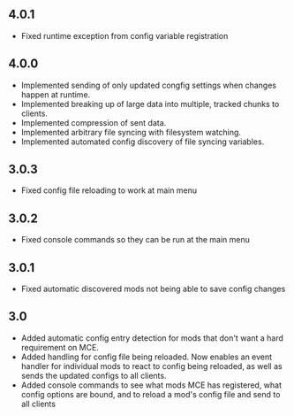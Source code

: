 ## 4.0.1
* Fixed runtime exception from config variable registration

## 4.0.0
* Implemented sending of only updated congfig settings when changes happen at runtime.
* Implemented breaking up of large data into multiple, tracked chunks to clients.
* Implemented compression of sent data.
* Implemented arbitrary file syncing with filesystem watching.
* Implemented automated config discovery of file syncing variables.

## 3.0.3
* Fixed config file reloading to work at main menu

## 3.0.2
* Fixed console commands so they can be run at the main menu

## 3.0.1
* Fixed automatic discovered mods not being able to save config changes

## 3.0
* Added automatic config entry detection for mods that don't want a hard requirement on MCE.
* Added handling for config file being reloaded. Now enables an event handler for individual mods to react to config being reloaded, as well as sends the updated configs to all clients.
* Added console commands to see what mods MCE has registered, what config options are bound, and to reload a mod's config file and send to all clients
